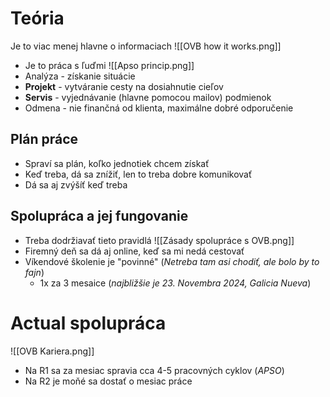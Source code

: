 # Teória
Je to viac menej hlavne o informaciach
![[OVB how it works.png]]
- Je to práca s ľuďmi
![[Apso princip.png]]
- Analýza - získanie situácie
- **Projekt** - vytváranie cesty na dosiahnutie cieľov
- **Servis** - vyjednávanie (hlavne pomocou mailov) podmienok
- Odmena - nie finančná od klienta, maximálne dobré odporučenie
## Plán práce
- Spraví sa plán, koľko jednotiek chcem získať
- Keď treba, dá sa znížiť, len to treba dobre komunikovať
- Dá sa aj zvýšíť keď treba
## Spolupráca a jej fungovanie
- Treba dodržiavať tieto pravidlá
![[Zásady spolupráce s OVB.png]]
- Firemný deň sa dá aj online, keď sa mi nedá cestovať
- Víkendové školenie je "povinné" (*Netreba tam asi chodiť, ale bolo by to fajn*)
	- 1x za 3 mesaice (*najbližšie je 23. Novembra 2024, Galicia Nueva*)
# Actual spolupráca
![[OVB Kariera.png]]
- Na R1 sa za mesiac spravia cca 4-5 pracovných cyklov (*APSO*)
- Na R2 je moňé sa dostať o mesiac práce